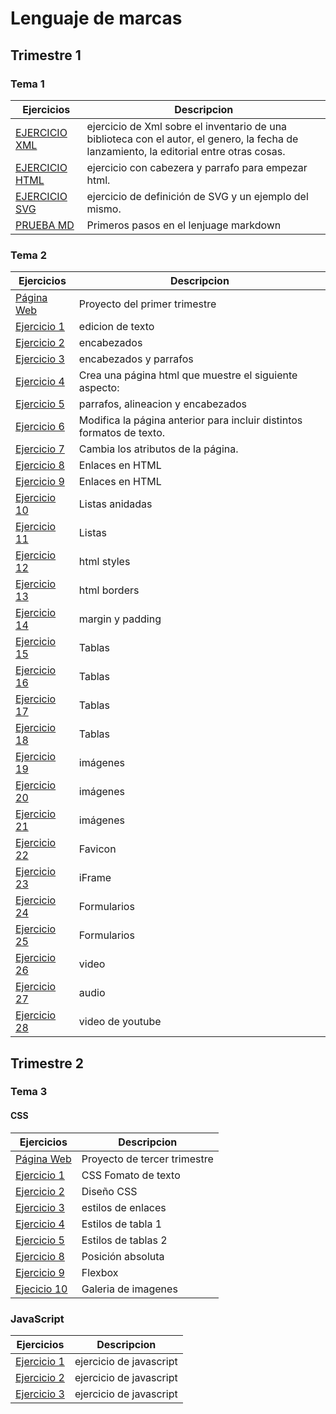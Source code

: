 # Lenguaje de marcas
## Trimestre 1
### Tema 1
Ejercicios|Descripcion
----------|-----------
[EJERCICIO XML](/tema1/libros.xml)| ejercicio de Xml sobre el inventario de una biblioteca con el autor, el genero, la fecha de lanzamiento, la editorial entre otras cosas.
[EJERCICIO HTML](/tema1/PRUEBAS.html)|ejercicio con cabezera y parrafo para empezar html.
[EJERCICIO SVG](/tema1/SVG.docx) | ejercicio de definición de SVG y un ejemplo del mismo.
[PRUEBA MD](https://github.com/JuanJoseblandon/pruebas-)|Primeros pasos en el lenjuage markdown
### Tema 2
Ejercicios|Descripcion
----------|-------------------
[Página Web](https://web4ujuanjoseba.w3spaces.com)|Proyecto del primer trimestre
[Ejercicio 1](/tema2/ejercicio1.html)| edicion de texto
[Ejercicio 2](/tema2/ejercicio2.html)| encabezados
[Ejercicio 3](/tema2/ejercicio3.html)| encabezados y parrafos
[Ejercicio 4](/tema2/ejercicio4.html)| Crea una página html que muestre el siguiente aspecto:
[Ejercicio 5](/tema2/ejercicio5.html)| parrafos, alineacion y encabezados
[Ejercicio 6](/tema2/ejercicio6.html)| Modifica la página anterior para incluir distintos formatos de texto.
[Ejercicio 7](/tema2/ejercicio7.html)| Cambia los atributos de la página. 
[Ejercicio 8](/tema2/misitio/)|Enlaces en HTML
[Ejercicio 9](/tema2/welcome_to_runners_home/)| Enlaces en HTML
[Ejercicio 10](/tema2/ejercicio10.html)| Listas anidadas
[Ejercicio 11](/tema2/ejercicio11.html)| Listas
[Ejercicio 12](/tema2/ejercicio12.html)| html styles
[Ejercicio 13](/tema2/ejercicio13.html)| html borders
[Ejercicio 14](/tema2/ejercicio14.html)| margin y padding
[Ejercicio 15](/tema2/ejercicio15.html)| Tablas
[Ejercicio 16](/tema2/ejercicio16.html)| Tablas
[Ejercicio 17](/tema2/ejercicio17.html)| Tablas
[Ejercicio 18](/tema2/ejercicio18.html)| Tablas
[Ejercicio 19](/tema2/ejercicio19.html)| imágenes
[Ejercicio 20](/tema2/ejercicio20.html)| imágenes
[Ejercicio 21](/tema2/ejercicio21.html)| imágenes
[Ejercicio 22](/tema2/ejercicio22.html)| Favicon
[Ejercicio 23](/tema2/ejercicio23.html)| iFrame
[Ejercicio 24](/tema2/ejercicio24.html)|  Formularios
[Ejercicio 25](/tema2/Html-2-25.html)|  Formularios
[Ejercicio 26](/tema2/Html-2-26.html)|  video
[Ejercicio 27](/tema2/Html-2-27.html)|  audio
[Ejercicio 28](/tema2/Html-2-28.html)|  video de youtube
## Trimestre 2
### Tema 3
#### CSS
Ejercicios|Descripcion
----------|-----------
[Página Web](https://thewildprojectfan.000webhostapp.com/)|Proyecto de tercer trimestre 
[Ejercicio 1](/Tema_3/Css-1-1.html)|CSS Fomato de texto
[Ejercicio 2](/Tema_3/CSS_Ejercicio2)| Diseño CSS
[Ejercicio 3](/Tema_3/Css-1-3)|estilos de enlaces 
[Ejercicio 4](/Tema_3/Css-1-4.html)|Estilos de tabla 1
[Ejercicio 5](/Tema_3/Css-1-5.html)|Estilos de tablas 2
[Ejercicio 8](/Tema_3/Css-1-8.html)|Posición absoluta
[Ejercicio 9](/Tema_3/Css-1-9.html)|Flexbox
[Ejecicio 10](/Tema_3/Css-1-10)|Galeria de imagenes

### JavaScript
Ejercicios|Descripcion
----------|-----------
[Ejercicio 1](/Tema_3/Ejercicio_JavaScrips/javaScrip1.html)|ejercicio de javascript
[Ejercicio 2](/Tema_3/Ejercicio_JavaScrips/javaScrip2.html)|ejercicio de javascript
[Ejercicio 3](/Tema_3/Ejercicio_JavaScrips/javascript3.html)|ejercicio de javascript










